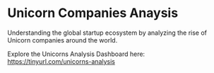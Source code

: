 # Unicorn Companies Anaysis
Understanding the global startup ecosystem by analyzing the rise of Unicorn companies around the world.

Explore the Unicorns Analysis Dashboard here: https://tinyurl.com/unicorns-analysis
